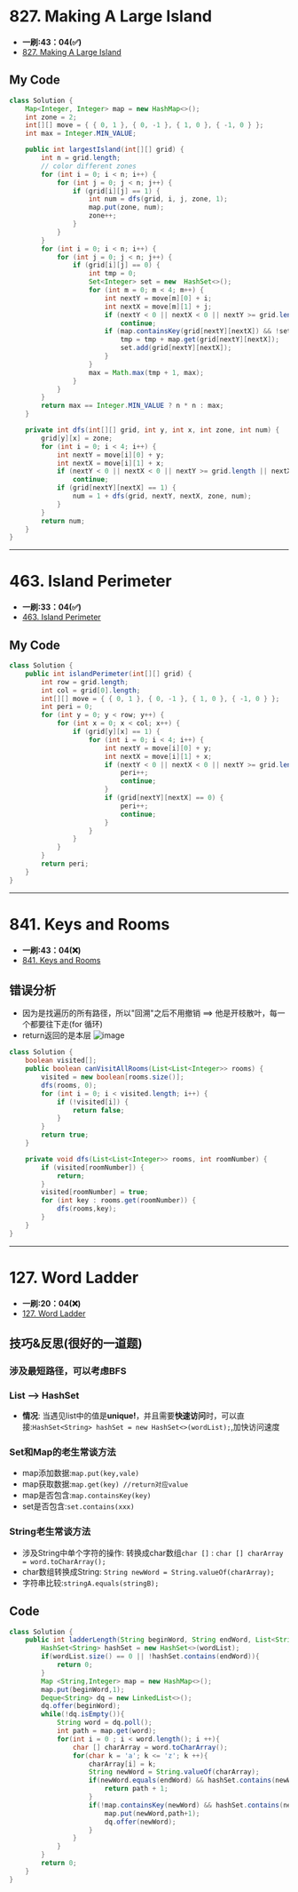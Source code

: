 # 827. Making A Large Island
* **一刷:43：04(✅)**
* [827. Making A Large Island](https://leetcode.com/problems/making-a-large-island/)

## My Code
```java
class Solution {
    Map<Integer, Integer> map = new HashMap<>();
    int zone = 2;
    int[][] move = { { 0, 1 }, { 0, -1 }, { 1, 0 }, { -1, 0 } };
    int max = Integer.MIN_VALUE;

    public int largestIsland(int[][] grid) {
        int n = grid.length;
        // color different zones
        for (int i = 0; i < n; i++) {
            for (int j = 0; j < n; j++) {
                if (grid[i][j] == 1) {
                    int num = dfs(grid, i, j, zone, 1);
                    map.put(zone, num);
                    zone++;
                }
            }
        }
        for (int i = 0; i < n; i++) {
            for (int j = 0; j < n; j++) {
                if (grid[i][j] == 0) {
                    int tmp = 0;
                    Set<Integer> set = new  HashSet<>();
                    for (int m = 0; m < 4; m++) {
                        int nextY = move[m][0] + i;
                        int nextX = move[m][1] + j;
                        if (nextY < 0 || nextX < 0 || nextY >= grid.length || nextX >= grid.length)
                            continue;
                        if (map.containsKey(grid[nextY][nextX]) && !set.contains(grid[nextY][nextX])) {
                            tmp = tmp + map.get(grid[nextY][nextX]);
                            set.add(grid[nextY][nextX]);
                        }
                    }
                    max = Math.max(tmp + 1, max);
                }
            }
        }
        return max == Integer.MIN_VALUE ? n * n : max;
    }

    private int dfs(int[][] grid, int y, int x, int zone, int num) {
        grid[y][x] = zone;
        for (int i = 0; i < 4; i++) {
            int nextY = move[i][0] + y;
            int nextX = move[i][1] + x;
            if (nextY < 0 || nextX < 0 || nextY >= grid.length || nextX >= grid.length)
                continue;
            if (grid[nextY][nextX] == 1) {
                num = 1 + dfs(grid, nextY, nextX, zone, num);
            }
        }
        return num;
    }
}
```
***
# 463. Island Perimeter
* **一刷:33：04(✅)**
* [463. Island Perimeter](https://leetcode.com/problems/island-perimeter/)

## My Code
```java
class Solution {
    public int islandPerimeter(int[][] grid) {
        int row = grid.length;
        int col = grid[0].length;
        int[][] move = { { 0, 1 }, { 0, -1 }, { 1, 0 }, { -1, 0 } };
        int peri = 0;
        for (int y = 0; y < row; y++) {
            for (int x = 0; x < col; x++) {
                if (grid[y][x] == 1) {
                    for (int i = 0; i < 4; i++) {
                        int nextY = move[i][0] + y;
                        int nextX = move[i][1] + x;
                        if (nextY < 0 || nextX < 0 || nextY >= grid.length || nextX >= grid[0].length) {
                            peri++;
                            continue;
                        }
                        if (grid[nextY][nextX] == 0) {
                            peri++;
                            continue;
                        }
                    }
                }
            }
        }
        return peri;
    }
}
```
***
# 841. Keys and Rooms
* **一刷:43：04(❌)**
* [841. Keys and Rooms](https://leetcode.com/problems/keys-and-rooms/)

## 错误分析
* 因为是找遍历的所有路径，所以"回溯"之后不用撤销 ==> 他是开枝散叶，每一个都要往下走(for 循环)
* return返回的是本层
![image](./img/841.jpeg)
```java
class Solution {
    boolean visited[];
    public boolean canVisitAllRooms(List<List<Integer>> rooms) {
        visited = new boolean[rooms.size()];
        dfs(rooms, 0);
        for (int i = 0; i < visited.length; i++) {
            if (!visited[i]) {
                return false;
            }
        }
        return true;
    }

    private void dfs(List<List<Integer>> rooms, int roomNumber) {
        if (visited[roomNumber]) {
            return;
        }
        visited[roomNumber] = true;
        for (int key : rooms.get(roomNumber)) {
            dfs(rooms,key);
        }
    }
}
```
***
# 127. Word Ladder
* **一刷:20：04(❌)**
* [127. Word Ladder](https://leetcode.com/problems/word-ladder/)
## 技巧&反思(很好的一道题)
### 涉及最短路径，可以考虑BFS

### List --> HashSet
* **情况**: 当遇见list中的值是**unique!**，并且需要**快速访问**时，可以直接:`HashSet<String> hashSet = new HashSet<>(wordList);`,加快访问速度

### Set和Map的老生常谈方法
* map添加数据:`map.put(key,vale)`
* map获取数据:`map.get(key) //return对应value`
* map是否包含:`map.containsKey(key)`
* set是否包含:`set.contains(xxx)`

### String老生常谈方法
* 涉及String中单个字符的操作: 转换成char数组`char []` : `char [] charArray = word.toCharArray();`
* char数组转换成String: `String newWord = String.valueOf(charArray);`
* 字符串比较:`stringA.equals(stringB);`

## Code
```java
class Solution {
    public int ladderLength(String beginWord, String endWord, List<String> wordList) {
        HashSet<String> hashSet = new HashSet<>(wordList);
        if(wordList.size() == 0 || !hashSet.contains(endWord)){
            return 0;
        }
        Map <String,Integer> map = new HashMap<>();
        map.put(beginWord,1);
        Deque<String> dq = new LinkedList<>();
        dq.offer(beginWord);
        while(!dq.isEmpty()){
            String word = dq.poll();
            int path = map.get(word);
            for(int i = 0 ; i < word.length(); i ++){
                char [] charArray = word.toCharArray();
                for(char k = 'a'; k <= 'z'; k ++){
                    charArray[i] = k;
                    String newWord = String.valueOf(charArray);
                    if(newWord.equals(endWord) && hashSet.contains(newWord)){
                        return path + 1;
                    }
                    if(!map.containsKey(newWord) && hashSet.contains(newWord)){
                        map.put(newWord,path+1);
                        dq.offer(newWord);
                    }
                }
            }
        }
        return 0;
    }
}
```